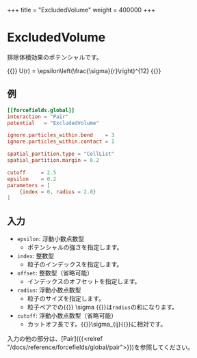 +++
title = "ExcludedVolume"
weight = 400000
+++

# ExcludedVolume

排除体積効果のポテンシャルです。

{{<katex display>}}
U(r) = \epsilon\left(\frac{\sigma}{r}\right)^{12}
{{</katex>}}

## 例

```toml
[[forcefields.global]]
interaction = "Pair"
potential   = "ExcludedVolume"

ignore.particles_within.bond    = 3
ignore.particles_within.contact = 1

spatial_partition.type = "CellList"
spatial_partition.margin = 0.2

cutoff     = 2.5
epsilon    = 0.2
parameters = [
    {index = 0, radius = 2.0}
]
```

## 入力

- `epsilon`: 浮動小数点数型
  - ポテンシャルの強さを指定します。
- `index`: 整数型
  - 粒子のインデックスを指定します。
- `offset`: 整数型（省略可能）
  - インデックスのオフセットを指定します。
- `radius`: 浮動小数点数型
  - 粒子のサイズを指定します。
  - 粒子ペアでの{{<katex>}} \sigma {{</katex>}}は`radius`の和になります。
- `cutoff`: 浮動小数点数型（省略可能）
  - カットオフ長です。{{<katex>}}\sigma_{ij}{{</katex>}}に相対です。

入力の他の部分は、[Pair]({{<relref "/docs/reference/forcefields/global/pair">}})を参照してください。
